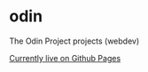 # odin
The Odin Project projects (webdev)

[Currently live on Github Pages](wilyJ80.github.io/odin)
